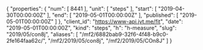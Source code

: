 {
  "properties": {
    "num": [
      8441
    ],
    "unit": [
      "steps"
    ],
    "start": [
      "2019-04-30T00:00:00Z"
    ],
    "end": [
      "2019-05-01T00:00:00Z"
    ],
    "published": [
      "2019-05-01T00:00:00Z"
    ]
  },
  "client_id": "https://www-api.jvt.me/fit",
  "date": "2019-05-01T00:00:00Z",
  "kind": "steps",
  "h": "h-measure",
  "slug": "2019/05/con8j",
  "aliases": [
    "/mf2/6882bab9-32f6-4f48-b9c0-2fe164faa62c/",
    "/mf2/2019/05/con8j",
    "/mf2/2019/05/COn8J"
  ]
}
